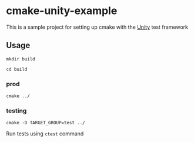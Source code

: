 # cmake-unity-example

This is a sample project for setting up cmake with the [Unity](https://github.com/ThrowTheSwitch/Unity) test framework

## Usage

```shell
mkdir build

cd build
```

### prod

```shell
cmake ../
```

### testing

```shell
cmake -D TARGET_GROUP=test ../
```

Run tests using `ctest` command

